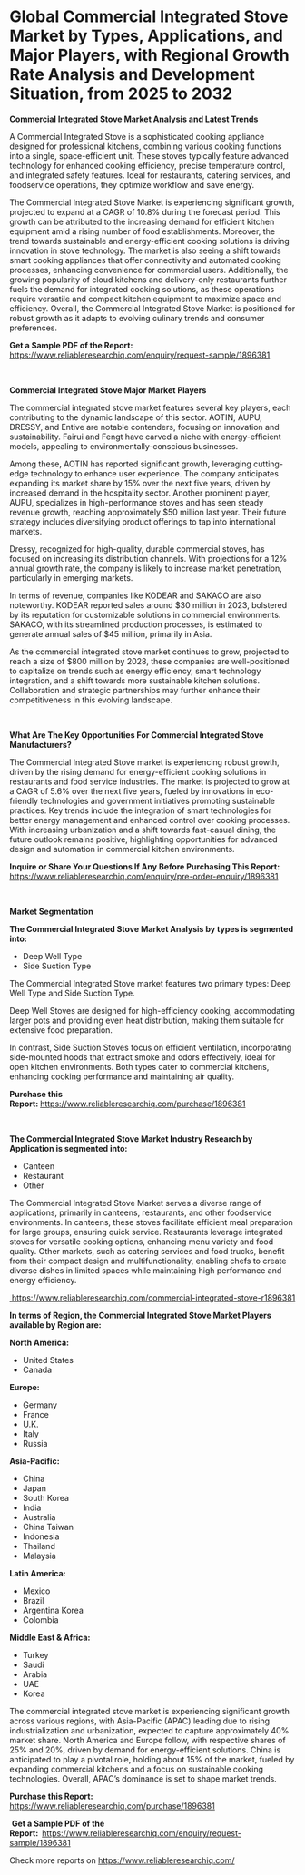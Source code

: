 <p><h1>Global Commercial Integrated Stove Market by Types, Applications, and Major Players, with Regional Growth Rate Analysis and Development Situation, from 2025 to 2032</h1></p><p><strong>Commercial Integrated Stove Market Analysis and Latest Trends</strong></p>
<p><p>A Commercial Integrated Stove is a sophisticated cooking appliance designed for professional kitchens, combining various cooking functions into a single, space-efficient unit. These stoves typically feature advanced technology for enhanced cooking efficiency, precise temperature control, and integrated safety features. Ideal for restaurants, catering services, and foodservice operations, they optimize workflow and save energy.</p><p>The Commercial Integrated Stove Market is experiencing significant growth, projected to expand at a CAGR of 10.8% during the forecast period. This growth can be attributed to the increasing demand for efficient kitchen equipment amid a rising number of food establishments. Moreover, the trend towards sustainable and energy-efficient cooking solutions is driving innovation in stove technology. The market is also seeing a shift towards smart cooking appliances that offer connectivity and automated cooking processes, enhancing convenience for commercial users. Additionally, the growing popularity of cloud kitchens and delivery-only restaurants further fuels the demand for integrated cooking solutions, as these operations require versatile and compact kitchen equipment to maximize space and efficiency. Overall, the Commercial Integrated Stove Market is positioned for robust growth as it adapts to evolving culinary trends and consumer preferences.</p></p>
<p><strong>Get a Sample PDF of the Report:&nbsp;</strong> <a href="https://www.reliableresearchiq.com/enquiry/request-sample/1896381?utm_campaign=1906&utm_medium=2&utm_source=Github&utm_content=ia&utm_term=13012025&utm_id=commercial-integrated-stove">https://www.reliableresearchiq.com/enquiry/request-sample/1896381</a></p>
<p>&nbsp;</p>
<p><strong>Commercial Integrated Stove Major Market Players</strong></p>
<p><p>The commercial integrated stove market features several key players, each contributing to the dynamic landscape of this sector. AOTIN, AUPU, DRESSY, and Entive are notable contenders, focusing on innovation and sustainability. Fairui and Fengt have carved a niche with energy-efficient models, appealing to environmentally-conscious businesses. </p><p>Among these, AOTIN has reported significant growth, leveraging cutting-edge technology to enhance user experience. The company anticipates expanding its market share by 15% over the next five years, driven by increased demand in the hospitality sector. Another prominent player, AUPU, specializes in high-performance stoves and has seen steady revenue growth, reaching approximately $50 million last year. Their future strategy includes diversifying product offerings to tap into international markets.</p><p>Dressy, recognized for high-quality, durable commercial stoves, has focused on increasing its distribution channels. With projections for a 12% annual growth rate, the company is likely to increase market penetration, particularly in emerging markets. </p><p>In terms of revenue, companies like KODEAR and SAKACO are also noteworthy. KODEAR reported sales around $30 million in 2023, bolstered by its reputation for customizable solutions in commercial environments. SAKACO, with its streamlined production processes, is estimated to generate annual sales of $45 million, primarily in Asia.</p><p>As the commercial integrated stove market continues to grow, projected to reach a size of $800 million by 2028, these companies are well-positioned to capitalize on trends such as energy efficiency, smart technology integration, and a shift towards more sustainable kitchen solutions. Collaboration and strategic partnerships may further enhance their competitiveness in this evolving landscape.</p></p>
<p>&nbsp;</p>
<p><strong>What Are The Key Opportunities For Commercial Integrated Stove Manufacturers?</strong></p>
<p><p>The Commercial Integrated Stove market is experiencing robust growth, driven by the rising demand for energy-efficient cooking solutions in restaurants and food service industries. The market is projected to grow at a CAGR of 5.6% over the next five years, fueled by innovations in eco-friendly technologies and government initiatives promoting sustainable practices. Key trends include the integration of smart technologies for better energy management and enhanced control over cooking processes. With increasing urbanization and a shift towards fast-casual dining, the future outlook remains positive, highlighting opportunities for advanced design and automation in commercial kitchen environments.</p></p>
<p><strong>Inquire or Share Your Questions If Any Before Purchasing This Report:</strong> <a href="https://www.reliableresearchiq.com/enquiry/pre-order-enquiry/1896381?utm_campaign=1906&utm_medium=2&utm_source=Github&utm_content=ia&utm_term=13012025&utm_id=commercial-integrated-stove">https://www.reliableresearchiq.com/enquiry/pre-order-enquiry/1896381</a></p>
<p>&nbsp;</p>
<p><strong>Market Segmentation</strong></p>
<p><strong>The Commercial Integrated Stove Market Analysis by types is segmented into:</strong></p>
<p><ul><li>Deep Well Type</li><li>Side Suction Type</li></ul></p>
<p><p>The Commercial Integrated Stove market features two primary types: Deep Well Type and Side Suction Type. </p><p>Deep Well Stoves are designed for high-efficiency cooking, accommodating larger pots and providing even heat distribution, making them suitable for extensive food preparation. </p><p>In contrast, Side Suction Stoves focus on efficient ventilation, incorporating side-mounted hoods that extract smoke and odors effectively, ideal for open kitchen environments. Both types cater to commercial kitchens, enhancing cooking performance and maintaining air quality.</p></p>
<p><strong>Purchase this Report:&nbsp;</strong><a href="https://www.reliableresearchiq.com/purchase/1896381?utm_campaign=1906&utm_medium=2&utm_source=Github&utm_content=ia&utm_term=13012025&utm_id=commercial-integrated-stove">https://www.reliableresearchiq.com/purchase/1896381</a></p>
<p>&nbsp;</p>
<p><strong>The Commercial Integrated Stove Market Industry Research by Application is segmented into:</strong></p>
<p><ul><li>Canteen</li><li>Restaurant</li><li>Other</li></ul></p>
<p><p>The Commercial Integrated Stove Market serves a diverse range of applications, primarily in canteens, restaurants, and other foodservice environments. In canteens, these stoves facilitate efficient meal preparation for large groups, ensuring quick service. Restaurants leverage integrated stoves for versatile cooking options, enhancing menu variety and food quality. Other markets, such as catering services and food trucks, benefit from their compact design and multifunctionality, enabling chefs to create diverse dishes in limited spaces while maintaining high performance and energy efficiency.</p></p>
<p><a href="https://www.reliableresearchiq.com/commercial-integrated-stove-r1896381?utm_campaign=1906&utm_medium=2&utm_source=Github&utm_content=ia&utm_term=13012025&utm_id=commercial-integrated-stove">&nbsp;https://www.reliableresearchiq.com/commercial-integrated-stove-r1896381</a></p>
<p><strong>In terms of Region, the Commercial Integrated Stove Market Players available by Region are:</strong></p>
<p>
    <p> <strong> North America: </strong>
        <ul>
            <li>United States</li>
            <li>Canada</li>
        </ul>
        </p> 
    <p> <strong> Europe: </strong>
        <ul>
            <li>Germany</li>
            <li>France</li>
            <li>U.K.</li>
            <li>Italy</li>
            <li>Russia</li>
        </ul>
        </p> 
    <p> <strong> Asia-Pacific: </strong>
        <ul>
            <li>China</li>
            <li>Japan</li>
            <li>South Korea</li>
            <li>India</li>
            <li>Australia</li>
            <li>China Taiwan</li>
            <li>Indonesia</li>
            <li>Thailand</li>
            <li>Malaysia</li>
        </ul>
        </p> 
    <p> <strong> Latin America: </strong>
        <ul>
            <li>Mexico</li>
            <li>Brazil</li>
            <li>Argentina Korea</li>
            <li>Colombia</li>
        </ul>
        </p> 
    <p> <strong> Middle East & Africa: </strong>
        <ul>
            <li>Turkey</li>
            <li>Saudi</li>
            <li>Arabia</li>
            <li>UAE</li>
            <li>Korea</li>
        </ul>
    </p>
    </p>
<p><p>The commercial integrated stove market is experiencing significant growth across various regions, with Asia-Pacific (APAC) leading due to rising industrialization and urbanization, expected to capture approximately 40% market share. North America and Europe follow, with respective shares of 25% and 20%, driven by demand for energy-efficient solutions. China is anticipated to play a pivotal role, holding about 15% of the market, fueled by expanding commercial kitchens and a focus on sustainable cooking technologies. Overall, APAC’s dominance is set to shape market trends.</p></p>
<p><strong>Purchase this Report: </strong><a href="https://www.reliableresearchiq.com/purchase/1896381?utm_campaign=1906&utm_medium=2&utm_source=Github&utm_content=ia&utm_term=13012025&utm_id=commercial-integrated-stove">https://www.reliableresearchiq.com/purchase/1896381</a></p>
<p>&nbsp;<strong>Get a Sample PDF of the Report:&nbsp;&nbsp;</strong><a href="https://www.reliableresearchiq.com/enquiry/request-sample/1896381?utm_campaign=1906&utm_medium=2&utm_source=Github&utm_content=ia&utm_term=13012025&utm_id=commercial-integrated-stove">https://www.reliableresearchiq.com/enquiry/request-sample/1896381</a></p>
<p><strong></strong></p>
<p>Check more reports on <a href="https://www.reliableresearchiq.com/?utm_campaign=1906&utm_medium=2&utm_source=Github&utm_content=ia&utm_term=13012025&utm_id=commercial-integrated-stove">https://www.reliableresearchiq.com/</a></p>